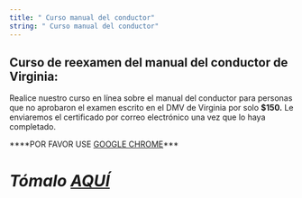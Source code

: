 ```yaml
---
title: " Curso manual del conductor"
string: " Curso manual del conductor"
---
```

## Curso de reexamen del manual del conductor de Virginia:

Realice nuestro curso en línea sobre el manual del conductor para personas que no aprobaron el examen escrito en el DMV de Virginia por solo **$150.** Le enviaremos el certificado por correo electrónico una vez que lo haya completado.

\*\*\*\*POR FAVOR USE [GOOGLE CHROME](https://www.googleadservices.com/pagead/aclk?sa=L&ai=DChsSEwiPuKTn95SPAxVMXXIKHe3rLSsYACICCAEQABoCcXU&ae=2&co=1&ase=2&gclid=Cj0KCQjwnovFBhDnARIsAO4V7mDFKE0oMoJ5mJvrsY7deKUlNRhhOKzKOC5fPFoqbSOYSk-LhAhAZzsaAgywEALw_wcB&ohost=www.google.com&cid=CAESVuD2onf9UzXd9AN64CVPejUzkB1sV-71L-1GNkvXD2_fhgtEOfSOpI0fjPP1dXcWO_8zU2NyrJTgmonDovN4Dj7nUlQ9QAwIJNdzuSgS2Gsdcj5tJdkD&category=acrcp_v1_79&sig=AOD64_3_QiqfDUKw8FNKUF31Gnah5Vb7nA&q&nis=4&adurl&ved=2ahUKEwjQlZvn95SPAxWJEVkFHVZpHFAQ0Qx6BAgKEAE)\*\**

# *Tómalo [AQUÍ](https://online.abigailsdrivingschool.com/shop/3x-fail/)*
